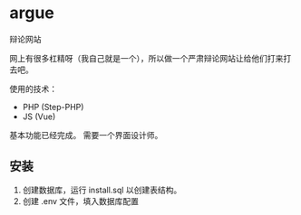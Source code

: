 # argue
辩论网站

网上有很多杠精呀（我自己就是一个），所以做一个严肃辩论网站让给他们打来打去吧。

使用的技术：

- PHP (Step-PHP)
- JS (Vue)

基本功能已经完成。
需要一个界面设计师。

## 安装

1. 创建数据库，运行 install.sql 以创建表结构。
2. 创建 .env 文件，填入数据库配置
